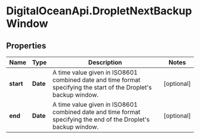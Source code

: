 # DigitalOceanApi.DropletNextBackupWindow

## Properties
Name | Type | Description | Notes
------------ | ------------- | ------------- | -------------
**start** | **Date** | A time value given in ISO8601 combined date and time format specifying the start of the Droplet&#x27;s backup window. | [optional] 
**end** | **Date** | A time value given in ISO8601 combined date and time format specifying the end of the Droplet&#x27;s backup window. | [optional] 
